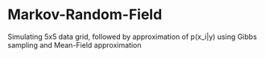 # Markov-Random-Field
Simulating 5x5 data grid, followed by approximation of p(x_i|y) using Gibbs sampling and Mean-Field approximation
